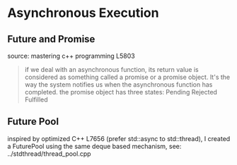 # Asynchronous Execution

## Future and Promise 

source: mastering c++ programming L5803

> if we deal with an asynchronous function, its return value is considered as
> something called a promise or a promise object. It's the way the system 
> notifies us when the asynchronous function has completed.
> the promise object has three states:
> Pending
> Rejected
> Fulfilled

## Future Pool

inspired by optimized C++ L7656 (prefer std::async to std::thread), 
I created a FuturePool using the same deque based mechanism, see: ../stdthread/thread_pool.cpp
